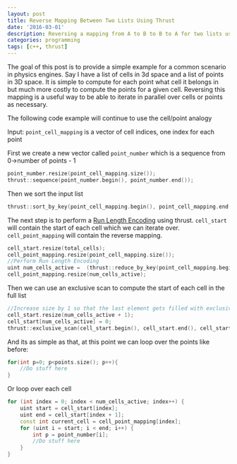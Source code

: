 ```yaml
---
layout: post
title: Reverse Mapping Between Two Lists Using Thrust
date: '2016-03-01'
description: Reversing a mapping from A to B to B to A for two lists using thrust
categories: programming
tags: [c++, thrust]
---
```



The goal of this post is to provide a simple example for a common scenario in physics engines. Say I have a list of cells in 3d space and a list of points in 3D space. It is simple to compute for each point what cell it belongs in but much more costly to compute the points for a given cell. Reversing this mapping is a useful way to be able to iterate in parallel over cells or points as necessary. 

The following code example will continue to use the cell/point analogy 

Input: ```point_cell_mapping``` is a vector of cell indices, one index for each point

First we create a new vector called ```point_number``` which is a sequence from 0->number of points - 1

~~~cpp
point_number.resize(point_cell_mapping.size());
thrust::sequence(point_number.begin(), point_number.end());
~~~

Then we sort the input list

~~~cpp
thrust::sort_by_key(point_cell_mapping.begin(), point_cell_mapping.end(), point_number.begin());
~~~


The next step is to perform a [Run Length Encoding](https://en.wikipedia.org/wiki/Run-length_encoding) using thrust. ```cell_start``` will contain the start of each cell which we can iterate over. ```cell_point_mapping``` will contain the reverse mapping.

~~~cpp
cell_start.resize(total_cells);
cell_point_mapping.resize(point_cell_mapping.size());
//Perform Run Length Encoding
uint num_cells_active =  (thrust::reduce_by_key(point_cell_mapping.begin(), point_cell_mapping.end(), thrust::constant_iterator<uint>(1), cell_point_mapping.begin(), cell_start.begin()).second) - cell_start.begin()
cell_point_mapping.resize(num_cells_active);
~~~

Then we can use an exclusive scan to compute the start of each cell in the full list

~~~cpp
//Increase size by 1 so that the last element gets filled with exclusive sum
cell_start.resize(num_cells_active + 1);
cell_start[num_cells_active] = 0;
thrust::exclusive_scan(cell_start.begin(), cell_start.end(), cell_start.begin());
~~~

And its as simple as that, at this point we can loop over the points like before:

~~~cpp
for(int p=0; p<points.size(); p++){
	//Do stuff here
}
~~~

Or loop over each cell

~~~cpp
for (int index = 0; index < num_cells_active; index++) {
	uint start = cell_start[index];
	uint end = cell_start[index + 1];
	const int current_cell = cell_point_mapping[index];
	for (uint i = start; i < end; i++) {
		int p = point_number[i];
		//Do stuff here
	}
}
~~~